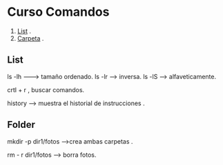 # Curso Comandos

1. [List](#list) .
2. [Carpeta](#folder) .

## List
<a name="list">
ls -lh  ---> tamaño ordenado. 
ls -lr  --> inversa. 
ls -lS  --> alfaveticamente. 

crtl + r , buscar comandos.

history --> muestra el historial de instrucciones .
</a>

## Folder
<a name="folder">
  
mkdir -p dir1/fotos   -->crea ambas carpetas .

rm - r dir1/fotos  --> borra fotos.
</a>
